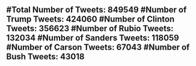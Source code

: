 #Total Number of Tweets: 849549 
#Number of Trump Tweets: 424060
#Number of Clinton Tweets: 356623
#Number of Rubio Tweets: 132034
#Number of Sanders Tweets: 118059
#Number of Carson Tweets: 67043
#Number of Bush Tweets: 43018
---
